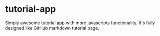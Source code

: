 # tutorial-app
Simply awesome tutorial app with more javascripts functionality. It's fully designed like GitHub markdown tutorial page.
